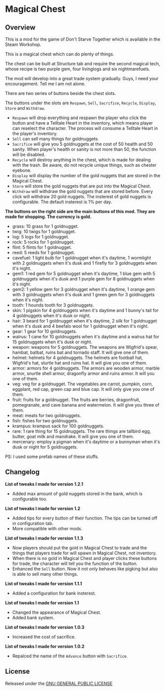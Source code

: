 # Magical Chest

## Overview

This is a mod for the game of Don't Starve Together which is available in the Steam Workshop. 

This is a magical chest which can do plenty of things.

The chest can be built at Structure tab and require the second magical tech, whose recipe is two purple gem, four livinglogs and six nightmarefuels.

The mod will develop into a great trade system gradually. Guys, I need your encouragement. Tell me I am not alone.

There are two series of buttons beside the chest slots.

The buttons under the slots are `Respawn`, `Sell`, `Sacrifice`, `Recycle`, `Display`, `Store` and `Withdraw`. 

- `Respawn` will drop everything and respawn the player who click the button and have a Telltale Heart in the inventory, which means player can reselect the character. The process will consume a Telltale Heart in the player's inventory.
- `Sell` can sell many things for goldnuggets.
- `Sacrifice` will give you 5 goldnuggets at the cost of 50 health and 50 sanity. When player's health or sanity is not more than 50, the function will be disabled.
- `Recycle` will destroy anything in the chest, which is made for dealing with the trash. Be aware, do not recycle unique things, such as chester eyebone.
- `Display` will display the number of the gold nuggets that are stored in the Magical Chest.
- `Store` will store the gold nuggets that are put into the Magical Chest.
- `Withdraw` will withdraw the gold nuggets that are stored before. Every click will withdraw 20 gold nuggets. The insterest of gold nuggets is configurable. The default insterest is 1% per day.

**The buttons on the right side are the main buttons of this mod. They are made for shopping. The currency is gold.**

- grass: 10 grass for  1 goldnugget.
- twig: 10 twigs for  1 goldnugget.
- log: 5 logs for  1 goldnugget.
- rock: 5 rocks for  1 goldnugget.
- flint: 5 flints for  1 goldnugget.
- reed: 5 reeds for  1 goldnugget.
- cavefuel:  1 light bulb for  1 goldnugget when it's daytime,  1 wormlight with 2 goldnuggets when it's dusk and  1 firefly for 3 goldnuggets when it's night.
- gem1:  1 red gem for 5 goldnugget when it's daytime,  1 blue gem with 5 goldnuggets when it's dusk and  1 purple gem for 8 goldnuggets when it's night.
- gem2:  1 yellow gem for 3 goldnugget when it's daytime,  1 orange gem with 3 goldnuggets when it's dusk and  1 green gem for 3 goldnuggets when it's night.
- tooth:  1 hounds tooth for 3 goldnuggets.
- skin:  1 pigskin for 4 goldnuggets when it's daytime and  1 bunny's tail for 4 goldnuggets when it's dusk or night.
- hair: 3 beard for  1 goldnugget when it's daytime, 2 silk for  1 goldnugget when it's dusk and 4 beefalo wool for  1 goldnugget when it's night.
- gear:  1 gear for 10 goldnuggets.
- walrus:  1 cane for 10 goldnuggets when it's daytime and a walrus hat for 15 goldnuggets when it's dusk or night.
- weapon: weapons for 5 goldnuggets. The weapons are Wigfrid's spear, hambat, batbat, ruins bat and tornado staff. It will give one of them.
- helmet: helmets for 4 goldnuggets. The helmets are football hat, Wigfrid's hat, slurtle hat and ruins hat. It will give you one of them.
- armor: armors for 4 goldnuggets. The armors are wooden armor, marble armor, snurtle shell armor, dragonfly armor and ruins armor. It will you one of them.
- veg: veg for a goldnugget. The vegetables are carrot, pumpkin, corn, eggplant, red cap, green cap and blue cap. It will only give you one of them.
- fruit: fruits for a goldnugget. The fruits are berries, dragonfruit, pomegranate, and cave banana and watermelon. It will give you three of them.
- meat: meats for two goldnuggets.
- fish: fishes for two goldnuggets.
- krampus: krampus sack for 100 goldnuggets.
- rare: 1 rare thing for 15 goldnuggets. The rare things are tallbird egg, butter, goat milk and mandrake. It will give you one of them.
- mercenary: employ a pigman when it's daytime or a bunnyman when it's dusk or night for 5 goldnuggets.

PS: I used some prefab names of these stuffs.

## Changelog

**List of tweaks I made for version 1.2.1**

- Added max amount of gold nuggets stored in the bank, which is configurable too.

**List of tweaks I made for version 1.2**

- Added tips for every button of their function. The tips can be turned off in configuration tab.
- More compatible with other mods.

**List of tweaks I made for version 1.1.3**

- Now players should put the gold in Magical Chest to trade and the things that players trade for will spawn in Magical Chest, not inventory.
- When there is no gold in Magical Chest and player clicks these buttons for trade, the character will tell you the function of the button.
- Enhanced the `Sell` button. Now it not only behaves like pigking but also is able to sell many other things.

**List of tweaks I made for version 1.1.1**

- Added a configuration for bank insterest.

**List of tweaks I made for version 1.1**

- Changed the appearance of Magical Chest.
- Added bank system.

**List of tweaks I made for version 1.0.3**

- Increased the cost of sacrifice.

**List of tweaks I made for version 1.0.2**

- Repalced the name of the `Advance` button with `Sacrifice`.

## License

Released under the [GNU GENERAL PUBLIC LICENSE](https://www.gnu.org/licenses/gpl-3.0.en.html)